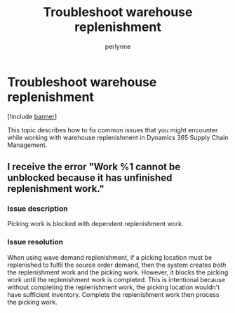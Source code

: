 ﻿---
# required metadata

title: Troubleshoot warehouse replenishment
description: This topic describes how to fix common issues that you might encounter while working with warehouse replenishment in Dynamics 365 Supply Chain Management.
author: perlynne
manager: tfehr
ms.date: 10/19/2020
ms.topic: article
ms.prod: 
ms.service: dynamics-ax-applications
ms.technology: 

# optional metadata

ms.search.form: 
# ROBOTS: 
audience: Application user
# ms.devlang: 
ms.reviewer: kamaybac
ms.search.scope: Core, Operations
# ms.tgt_pltfrm: 
ms.custom: 
ms.assetid: 
ms.search.region: Global
# ms.search.industry: 
ms.author: perlynne
ms.search.validFrom: 2020-10-19
ms.dyn365.ops.version: 10.0.15
---

# Troubleshoot warehouse replenishment

[!include [banner](../includes/banner.md)]

This topic describes how to fix common issues that you might encounter while working with warehouse replenishment in Dynamics 365 Supply Chain Management.

## I receive the error "Work %1 cannot be unblocked because it has unfinished replenishment work."

### Issue description

Picking work is blocked with dependent replenishment work.

### Issue resolution

When using wave demand replenishment, if a picking location must be replenished to fulfil the source order demand, then the system creates *both* the replenishment work and the picking work. However, it blocks the picking work until the replenishment work is completed. This is intentional because without completing the replenishment work, the picking location wouldn't have sufficient inventory. Complete the replenishment work then process the picking work.
